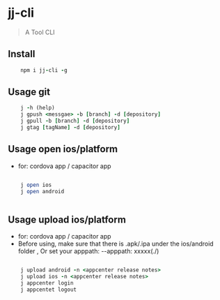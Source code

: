 # jj-cli
> A Tool CLI

## Install

```ruby
    npm i jj-cli -g
```

## Usage git 

```ruby
    j -h (help)
    j gpush <messgae> -b [branch] -d [depository]
    j gpull -b [branch] -d [depository]
    j gtag [tagName] -d [depository]
```

## Usage open ios/platform
* for: cordova app / capacitor app

```ruby

    j open ios
    j open android
    
```

## Usage upload ios/platform
* for: cordova app / capacitor app
* Before using, make sure that there is .apk/.ipa under the ios/android folder , Or set your apppath:  --apppath: xxxxx(./)

```ruby

    j upload android -n <appcenter release notes>
    j upload ios -n <appcenter release notes>
    j appcenter login
    j appcentet logout
    
```